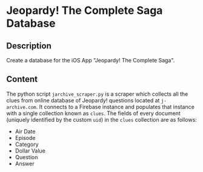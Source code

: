 # Jeopardy! The Complete Saga Database

## Description
Create a database for the iOS App "Jeopardy! The Complete Saga".


## Content
The python script `jarchive_scraper.py` is a scraper which collects all the clues from online database of Jeopardy! questions located at `j-archive.com`. It connects to a Firebase instance and populates that instance with a single collection known as `clues`. The fields of every document (uniquely identified by the custom `uid`) in the `clues` collection are as follows:
  - Air Date
  - Episode
  - Category
  - Dollar Value
  - Question
  - Answer
